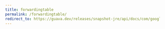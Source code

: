 ```yaml
---
title: forwardingtable
permalink: /forwardingtable/
redirect_to: https://guava.dev/releases/snapshot-jre/api/docs/com/google/common/collect/ForwardingTable.html
---
```

